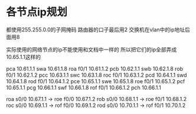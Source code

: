 # 各节点ip规划

都使用255.255.0.0的子网掩码 路由器的口子最后用2 交换机在vlan中的ip地址后面用8

实际使用的网络节点的ip不能使用和文档中一样的 所以把它们的ip全部弄成10.65.1.1这样的 

pca 10.61.1.1 swa 10.61.1.8 roa f0/1 10.61.1.2
pcb 10.62.1.1 swb 10.62.1.8 rob f0/1 10.62.1.2
pcc 10.63.1.1 swc 10.63.1.8 roc f0/1 10.63.1.2
pcd 10.64.1.1 swd 10.64.1.8 rod f0/1 10.64.1.2
pce 10.65.1.1 swe 10.65.1.8 roe f0/1 10.65.1.2
pcf 10.65.1.1
pcg 10.66.1.1 swf 10.66.1.8 rof f0/1 10.66.1.2
pch 10.66.1.1

roa s0/0 10.67.1.1 -> roe f0/0 10.67.1.2
rob s0/0 10.68.1.1 -> roe f0/1 10.68.1.2
roc s0/0 10.69.1.1 -> rof f0/0 10.69.1.2
rod s0/0 10.70.1.1 -> rof f0/1 10.70.1.2

